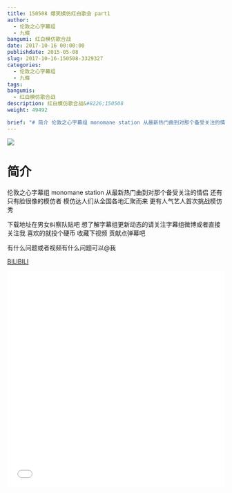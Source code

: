 ```yaml
---
title: 150508 爆笑模仿红白歌会 part1
author: 
  - 伦敦之心字幕组
  - 九條
bangumi: 红白模仿歌合战
date: 2017-10-16 00:00:00
publishdate: 2015-05-08
slug: 2017-10-16-150508-3329327
categories: 
  - 伦敦之心字幕组
  - 九條
tags: 
bangumis: 
  - 红白模仿歌合战
description: 红白模仿歌合战&#8226;150508
weight: 49492

brief: "# 简介 伦敦之心字幕组 monomane station 从最新热门曲到对那个备受关注的情侣 还有只有脸很像的模仿者 模仿达人们从全国各地汇聚而来 更有人气艺人首次挑战模仿秀 下载地址在男女纠察队贴吧 想了解字幕组更新动态的请关注字幕组微博或者直接关注我 喜欢的就投个硬币 收藏下视频 贡献点弹幕吧 有什么问题或者视频有什么问题可以@我"
---
```


![](https://i.imgur.com/rcps2hh.jpg)

# 简介  
伦敦之心字幕组 monomane  station 从最新热门曲到对那个备受关注的情侣 还有只有脸很像的模仿者 模仿达人们从全国各地汇聚而来 更有人气艺人首次挑战模仿秀 


下载地址在男女纠察队贴吧 想了解字幕组更新动态的请关注字幕组微博或者直接关注我 喜欢的就投个硬币 收藏下视频 贡献点弹幕吧


有什么问题或者视频有什么问题可以@我

  [BILIBILI](https://www.bilibili.com/video/av3329327/)


<div class="vcontainer">  <iframe class='video' src="//www.bilibili.com/blackboard/player.html?aid=3329327" width="100%" height="500" frameborder="0" allowfullscreen="allowfullscreen"></iframe></div>
